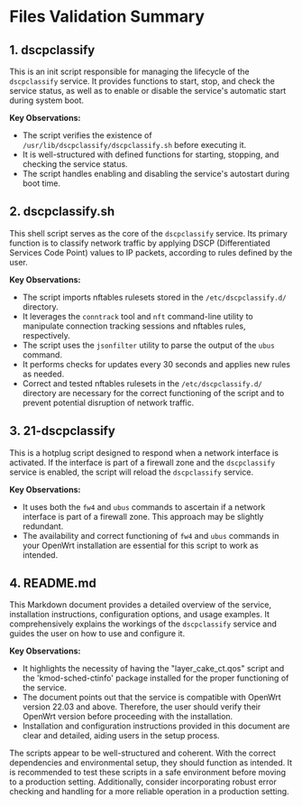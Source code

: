 # Files Validation Summary 

## 1. dscpclassify

This is an init script responsible for managing the lifecycle of the `dscpclassify` service. It provides functions to start, stop, and check the service status, as well as to enable or disable the service's automatic start during system boot.

**Key Observations:**

- The script verifies the existence of `/usr/lib/dscpclassify/dscpclassify.sh` before executing it.
- It is well-structured with defined functions for starting, stopping, and checking the service status.
- The script handles enabling and disabling the service's autostart during boot time.

## 2. dscpclassify.sh

This shell script serves as the core of the `dscpclassify` service. Its primary function is to classify network traffic by applying DSCP (Differentiated Services Code Point) values to IP packets, according to rules defined by the user.

**Key Observations:**

- The script imports nftables rulesets stored in the `/etc/dscpclassify.d/` directory.
- It leverages the `conntrack` tool and `nft` command-line utility to manipulate connection tracking sessions and nftables rules, respectively.
- The script uses the `jsonfilter` utility to parse the output of the `ubus` command.
- It performs checks for updates every 30 seconds and applies new rules as needed.
- Correct and tested nftables rulesets in the `/etc/dscpclassify.d/` directory are necessary for the correct functioning of the script and to prevent potential disruption of network traffic.

## 3. 21-dscpclassify

This is a hotplug script designed to respond when a network interface is activated. If the interface is part of a firewall zone and the `dscpclassify` service is enabled, the script will reload the `dscpclassify` service.

**Key Observations:**

- It uses both the `fw4` and `ubus` commands to ascertain if a network interface is part of a firewall zone. This approach may be slightly redundant.
- The availability and correct functioning of `fw4` and `ubus` commands in your OpenWrt installation are essential for this script to work as intended.

## 4. README.md

This Markdown document provides a detailed overview of the service, installation instructions, configuration options, and usage examples. It comprehensively explains the workings of the `dscpclassify` service and guides the user on how to use and configure it.

**Key Observations:**

- It highlights the necessity of having the "layer_cake_ct.qos" script and the 'kmod-sched-ctinfo' package installed for the proper functioning of the service.
- The document points out that the service is compatible with OpenWrt version 22.03 and above. Therefore, the user should verify their OpenWrt version before proceeding with the installation.
- Installation and configuration instructions provided in this document are clear and detailed, aiding users in the setup process.

The scripts appear to be well-structured and coherent. With the correct dependencies and environmental setup, they should function as intended. It is recommended to test these scripts in a safe environment before moving to a production setting. Additionally, consider incorporating robust error checking and handling for a more reliable operation in a production setting.
